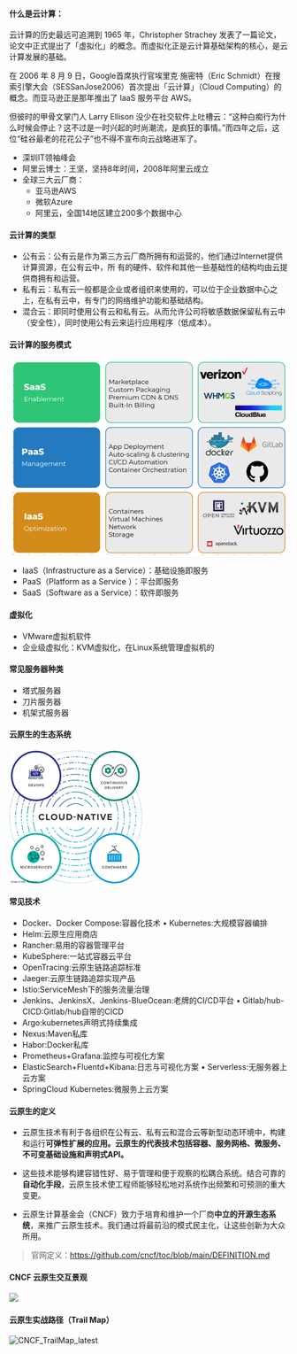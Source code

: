 #### 什么是云计算：

云计算的历史最远可追溯到 1965 年，Christopher Strachey 发表了一篇论文，论文中正式提出了「虚拟化」的概念。而虚拟化正是云计算基础架构的核心，是云计算发展的基础。

在 2006 年 8 月 9 日，Google首席执行官埃里克·施密特（Eric Schmidt）在搜索引擎大会（SESSanJose2006）首次提出「云计算」（Cloud Computing）的概念。而亚马逊正是那年推出了 IaaS 服务平台 AWS。

但彼时的甲骨文掌门人 Larry Ellison 没少在社交软件上吐槽云：“这种白痴行为什么时候会停止？这不过是一时兴起的时尚潮流，是疯狂的事情。”而四年之后，这位“硅谷最老的花花公子”也不得不宣布向云战略进军了。

- 深圳IT领袖峰会
- 阿里云博士：王坚，坚持8年时间，2008年阿里云成立
- 全球三大云厂商：
  - 亚马逊AWS
  - 微软Azure
  - 阿里云，全国14地区建立200多个数据中心 

#### 云计算的类型

- 公有云：公有云是作为第三方云厂商所拥有和运营的，他们通过Internet提供计算资源，在公有云中，所		有的硬件、软件和其他一些基础性的结构均由云提供商拥有和运营。
- 私有云：私有云一般都是企业或者组织来使用的，可以位于企业数据中心之上，在私有云中，有专门的网络维护功能和基础结构。
- 混合云：即同时使用公有云和私有云。从而允许公司将敏感数据保留私有云中（安全性），同时使用公有云来运行应用程序（低成本）。

#### 云计算的服务模式

![saas-paas-iaas-01-1024x1024](imgs/saas-paas-iaas-01-1024x1024.png)

- IaaS（Infrastructure as a Service）：基础设施即服务
- PaaS（Platform as a Service ）：平台即服务
- SaaS（Software as a Service）：软件即服务

#### 虚拟化

- VMware虚拟机软件
- 企业级虚拟化：KVM虚拟化，在Linux系统管理虚拟机的

#### 常见服务器种类

- 塔式服务器
- 刀片服务器
- 机架式服务器

#### 云原生的生态系统

#### <img src="imgs/Cloud-Native.png" alt="Cloud-Native"  />

#### 常见技术

- Docker、Docker Compose:容器化技术 • Kubernetes:大规模容器编排
- Helm:云原生应用商店
- Rancher:易用的容器管理平台
- KubeSphere:一站式容器云平台
- OpenTracing:云原生链路追踪标准
-  Jaeger:云原生链路追踪实现产品
- Istio:ServiceMesh下的服务流量治理
- Jenkins、JenkinsX、Jenkins-BlueOcean:老牌的CI/CD平台 • Gitlab/hub-CICD:Gitlab/hub自带的CICD
- Argo:kubernetes声明式持续集成
- Nexus:Maven私库
- Habor:Docker私库
- Prometheus+Grafana:监控与可视化方案
- ElasticSearch+Fluentd+Kibana:日志与可视化方案 • Serverless:无服务器上云方案
- SpringCloud Kubernetes:微服务上云方案

#### 云原生的定义

- 云原生技术有利于各组织在公有云、私有云和混合云等新型动态环境中，构建和运行**可弹性扩展的应用。云原生的代表技术包括容器、服务网格、微服务、不可变基础设施和声明式API。**

- 这些技术能够构建容错性好、易于管理和便于观察的松耦合系统。结合可靠的**自动化手段**，云原生技术使工程师能够轻松地对系统作出频繁和可预测的重大变更。

- 云原生计算基金会（CNCF）致力于培育和维护一个厂商**中立的开源生态系统**，来推广云原生技术。我们通过将最前沿的模式民主化，让这些创新为大众所用。

> 官网定义：https://github.com/cncf/toc/blob/main/DEFINITION.md

#### CNCF 云原生交互景观

![](imgs/landscape.png)



#### 云原生实战路径（Trail Map）

![CNCF_TrailMap_latest](imgs/CNCF_TrailMap_latest.png)